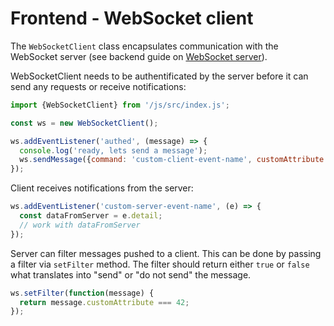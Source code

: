 # Frontend - WebSocket client

The `WebSocketClient` class encapsulates communication with the WebSocket server (see backend guide on [WebSocket server](./websockets.md)).

WebSocketClient needs to be authentificated by the server before it can send any requests or receive notifications:

```js
import {WebSocketClient} from '/js/src/index.js';

const ws = new WebSocketClient();

ws.addEventListener('authed', (message) => {
  console.log('ready, lets send a message');
  ws.sendMessage({command: 'custom-client-event-name', customAttribute: 123});
});
```

Client receives notifications from the server:
```js
ws.addEventListener('custom-server-event-name', (e) => {
  const dataFromServer = e.detail;
  // work with dataFromServer
});
```

Server can filter messages pushed to a client. This can be done by passing a filter via `setFilter` method. The filter should return either `true` or `false` what translates into "send" or "do not send" the message.
```js
ws.setFilter(function(message) {
  return message.customAttribute === 42;
});
```
